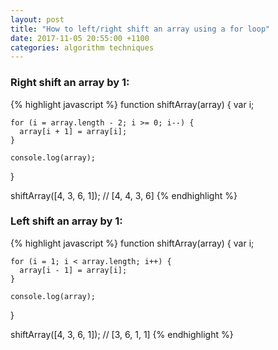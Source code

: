 ```yaml
---
layout: post
title: "How to left/right shift an array using a for loop"
date: 2017-11-05 20:55:00 +1100
categories: algorithm techniques
---
```


### Right shift an array by 1:

{% highlight javascript %}
  function shiftArray(array) {
    var i;

    for (i = array.length - 2; i >= 0; i--) {
      array[i + 1] = array[i];
    }

    console.log(array);
  }

  shiftArray([4, 3, 6, 1]);
  // [4, 4, 3, 6]
{% endhighlight %}

### Left shift an array by 1:

{% highlight javascript %}
  function shiftArray(array) {
    var i;

    for (i = 1; i < array.length; i++) {
      array[i - 1] = array[i];
    }

    console.log(array);
  }

  shiftArray([4, 3, 6, 1]);
  // [3, 6, 1, 1]
{% endhighlight %}